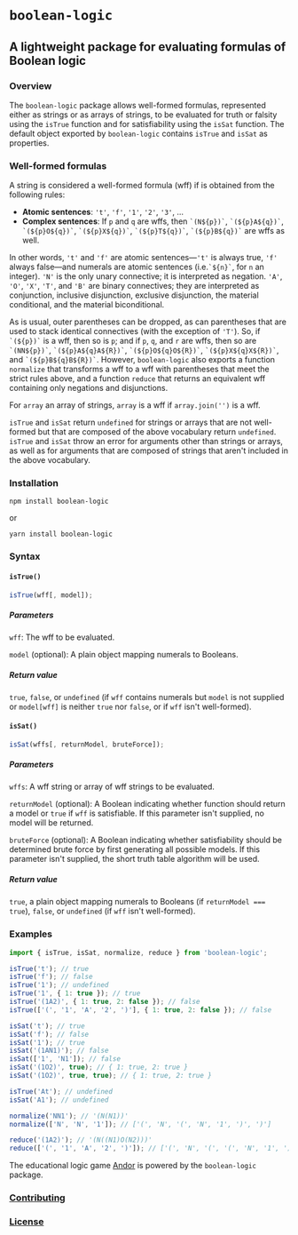 # `boolean-logic`

## A lightweight package for evaluating formulas of Boolean logic

### Overview

The `boolean-logic` package allows well-formed formulas, represented either as strings or as arrays of strings, to be evaluated for truth or falsity using the `isTrue` function and for satisfiability using the `isSat` function. The default object exported by `boolean-logic` contains `isTrue` and `isSat` as properties.

### Well-formed formulas

A string is considered a well-formed formula (wff) if is obtained from the following rules:

* **Atomic sentences**: `'t'`, `'f'`, `'1'`, `'2'`, `'3'`, ...
* **Complex sentences**: If `p` and `q` are wffs, then `` `(N${p})` ``, `` `(${p}A${q})` ``, `` `(${p}O${q})` ``, `` `(${p}X${q})` ``, `` `(${p}T${q})` ``, `` `(${p}B${q})` `` are wffs as well.

In other words, `'t'` and `'f'` are atomic sentences&mdash;`'t'` is always true, `'f'` always false&mdash;and numerals are atomic sentences (i.e.`` `${n}` ``, for `n` an integer). `'N'` is the only unary connective; it is interpreted as negation. `'A'`, `'O'`, `'X'`, `'T'`, and `'B'` are binary connectives; they are interpreted as conjunction, inclusive disjunction, exclusive disjunction, the material conditional, and the material biconditional.

As is usual, outer parentheses can be dropped, as can parentheses that are used to stack identical connectives (with the exception of `'T'`). So, if `` `(${p})` `` is a wff, then so is `p`; and if `p`, `q`, and `r` are wffs, then so are `` `(NN${p})` ``, `` `(${p}A${q}A${R})` ``, `` `(${p}O${q}O${R})` ``, `` `(${p}X${q}X${R})` ``, and `` `(${p}B${q}B${R})` ``. However, `boolean-logic` also exports a function `normalize` that transforms a wff to a wff with parentheses that meet the strict rules above, and a function `reduce` that returns an equivalent wff containing only negations and disjunctions.

For `array` an array of strings, `array` is a wff if `array.join('')` is a wff.

`isTrue` and `isSat` return `undefined` for strings or arrays that are not well-formed but that are composed of the above vocabulary return `undefined`. `isTrue` and `isSat` throw an error for arguments other than strings or arrays, as well as for arguments that are composed of strings that aren't included in the above vocabulary.

### Installation

`npm install boolean-logic`

or

`yarn install boolean-logic`

### Syntax

#### `isTrue()`

```javascript
isTrue(wff[, model]);
```

##### Parameters

`wff`: The wff to be evaluated.

`model` (optional): A plain object mapping numerals to Booleans.

##### Return value

`true`, `false`, or `undefined` (if `wff` contains numerals but `model` is not supplied or `model[wff]` is neither `true` nor `false`, or if `wff` isn't well-formed).

#### `isSat()`

```javascript
isSat(wffs[, returnModel, bruteForce]);
```

##### Parameters

`wffs`: A wff string or array of wff strings to be evaluated.

`returnModel` (optional): A Boolean indicating whether function should return a model or `true` if `wff` is satisfiable. If this parameter isn't supplied, no model will be returned.

`bruteForce` (optional): A Boolean indicating whether satisfiability should be determined brute force by first generating all possible models. If this parameter isn't supplied, the short truth table algorithm will be used.

##### Return value

`true`, a plain object mapping numerals to Booleans (if `returnModel === true`), `false`, or `undefined` (if `wff` isn't well-formed).

### Examples

```javascript
import { isTrue, isSat, normalize, reduce } from 'boolean-logic';

isTrue('t'); // true
isTrue('f'); // false
isTrue('1'); // undefined
isTrue('1', { 1: true }); // true
isTrue('(1A2)', { 1: true, 2: false }); // false
isTrue(['(', '1', 'A', '2', ')'], { 1: true, 2: false }); // false

isSat('t'); // true
isSat('f'); // false
isSat('1'); // true
isSat('(1AN1)'); // false
isSat(['1', 'N1']); // false
isSat('(1O2)', true); // { 1: true, 2: true }
isSat('(1O2)', true, true); // { 1: true, 2: true }

isTrue('At'); // undefined
isSat('A1'); // undefined

normalize('NN1'); // '(N(N1))'
normalize(['N', 'N', '1']); // ['(', 'N', '(', 'N', '1', ')', ')']

reduce('(1A2)'); // '(N((N1)O(N2)))'
reduce(['(', '1', 'A', '2', ')']); // ['(', 'N', '(', '(', 'N', '1', ')', 'O', '(', 'N', '2', ')', ')', ')']
```

The educational logic game [Andor](http://www.andor.fun) is powered by the `boolean-logic` package.

### [Contributing](./CONTRIBUTING.md)

### [License](./LICENSE)
